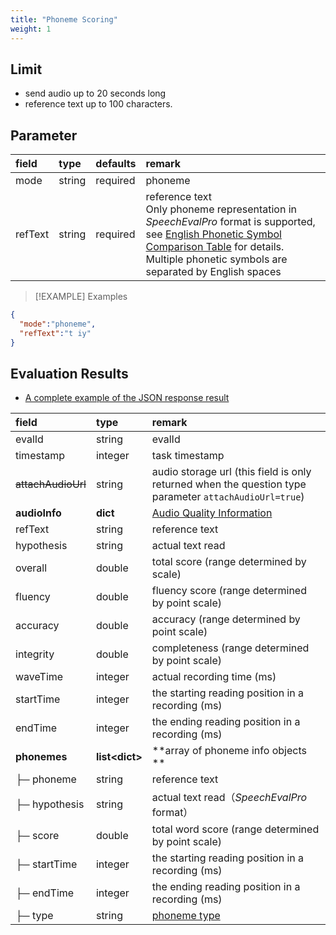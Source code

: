```yaml
---
title: "Phoneme Scoring"
weight: 1
---
```



## Limit

- send audio up to 20 seconds long 
- reference text up to 100 characters.

## Parameter

| **field** | **type** | **defaults** | **remark**                                                                                                                                                                                                                       |
|:---------|:--------|:------------|:---------------------------------------------------------------------------------------------------------------------------------------------------------------------------------------------------------------------------------|
| mode      | string   | required     | phoneme                                                                                                                                                                                                                          |
| refText   | string   | required     | reference text <br />Only phoneme representation in *SpeechEvalPro* format is supported, see [English Phonetic Symbol Comparison Table](datadict/phoneme) for details. Multiple phonetic symbols are separated by English spaces |

> [!EXAMPLE] Examples
>
> 

```json
{
  "mode":"phoneme",
  "refText":"t iy"
}
```

## Evaluation Results

- [A complete example of the JSON response result](mode/en-basic/phoneme-result)

| **field**     | **type**         | **remark**                                                                                       |
|:--------------|:-----------------|:-------------------------------------------------------------------------------------------------|
| evalId        | string           | evalId                                                                                           |
| timestamp     | integer          | task timestamp                                                                                   |
|~~attachAudioUrl~~      | string           | audio storage url (this field is only returned when the question type parameter `attachAudioUrl=true`) |
| **audioInfo** | **dict**         | [Audio Quality Information](mode/common)                                                         |
| refText       | string           | reference text                                                                                   |
| hypothesis    | string           | actual text read                                                                                 |
| overall       | double           | total score (range determined by scale)                                                          |
| fluency       | double           | fluency score (range determined by point scale)                                                  |
| accuracy      | double           | accuracy (range determined by point scale)                                                       |
| integrity     | double           | completeness (range determined by point scale)                                                   |
| waveTime      | integer          | actual recording time (ms)                                                                       |
| startTime     | integer          | the starting reading position in a recording (ms)                                                |
| endTime       | integer          | the ending reading position in a recording (ms)                                                  |
| **phonemes**  | **list\<dict\>** | **array of phoneme info objects **                                                               |
| ├─ phoneme    | string           | reference text                                                                                   |
| ├─ hypothesis | string           | actual text read（*SpeechEvalPro* format）                                                         |
| ├─ score      | double           | total word score (range determined by point scale)                                               |
| ├─ startTime  | integer          | the starting reading position in a recording (ms)                                                |
| ├─ endTime    | integer          | the ending reading position in a recording (ms)                                                  |
| ├─ type       | string           | [phoneme type](datadict/other)                                                                   |

